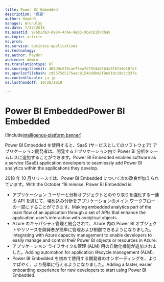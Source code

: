 ```yaml
---
title: Power BI Embedded
description: "概要"
author: HaydnR
manager: ArunUlag
ms.date: 7/22/2018
ms.assetid: 976b2da3-6984-4c4e-9e03-9bec81b7dba9
ms.topic: article
ms.prod: 
ms.service: business-applications
ms.technology: 
ms.author: haydnr
audience: Admin
ms.translationtype: HT
ms.sourcegitcommit: d65d9c6f9cae75ea7d7934a95b3a9f67a9e10fe3
ms.openlocfilehash: c95375d5175eec81548ddb92f9ed19c19c5c337a
ms.contentlocale: ja-jp
ms.lasthandoff: 10/26/2018

---
```

# <a name="power-bi-embedded"></a><span data-ttu-id="143a9-103">Power BI Embedded</span><span class="sxs-lookup"><span data-stu-id="143a9-103">Power BI Embedded</span></span>

[!include[intelligence-platform banner](../../includes/intelligence-platform.md)]



<span data-ttu-id="143a9-104">Power BI Embedded を使用すると、SaaS (サービスとしてのソフトウェア) アプリケーション開発者は、開発するアプリケーション内で Power BI 分析をシームレスに追加することができます。</span><span class="sxs-lookup"><span data-stu-id="143a9-104">Power BI Embedded enables software as a service (SaaS) application developers to seamlessly add Power BI analytics within the applications they develop.</span></span>

<span data-ttu-id="143a9-105">2018 年 10 月リリースでは、Power BI Embedded について次の改良が加えられています。</span><span class="sxs-lookup"><span data-stu-id="143a9-105">With the October '18 release, Power BI Embedded is:</span></span>

- <span data-ttu-id="143a9-106">アプリケーション ユーザーと分析オブジェクトとのやり取りを強化する一連の API を通じて、埋め込み分析をアプリケーションのメイン ワークフローの一部にすることができます。</span><span class="sxs-lookup"><span data-stu-id="143a9-106">Making embedded analytics part of the main flow of an application through a   set of APIs that enhance the application user’s interaction with analytical   objects.</span></span>
- <span data-ttu-id="143a9-107">Azure のキャパシティ管理と統合されて、Azure 内の Power BI オブジェクトやリソースを開発者が簡単に管理および制御できるようになりました。</span><span class="sxs-lookup"><span data-stu-id="143a9-107">Integrating with Azure capacity management to enable developers to easily   manage and control their Power BI objects or resources in Azure.</span></span>
- <span data-ttu-id="143a9-108">アプリケーション ライフサイクル管理 (ALM) 用の自動化機能が追加されました。</span><span class="sxs-lookup"><span data-stu-id="143a9-108">Adding automation for application lifecycle management (ALM).</span></span>
- <span data-ttu-id="143a9-109">Power BI Embedded を初めて使用する開発者のオンボーディングを、よりすばやく、より簡単に行えるようになりました。</span><span class="sxs-lookup"><span data-stu-id="143a9-109">Adding a faster, easier onboarding experience for new developers to start   using Power BI Embedded.</span></span>

